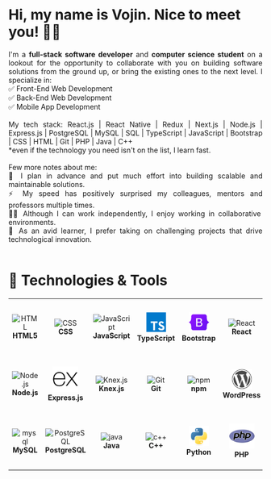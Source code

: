 # Hi, my name is Vojin. Nice to meet you! 👋🏻

<div align="justify">
I'm a <b>full-stack software developer</b> and <b>computer science student</b> on a lookout for the opportunity to collaborate with you on building software solutions from the ground up, or bring the existing ones to the next level. I specialize in:
<br>✅ Front-End Web Development
<br>✅ Back-End Web Development
<br>✅ Mobile App Development
<br>
<br>My tech stack:
React.js | React Native | Redux | Next.js | Node.js | Express.js | PostgreSQL | MySQL | SQL | TypeScript | JavaScript | Bootstrap | CSS | HTML | Git | PHP | Java | C++
<br>*even if the technology you need isn't on the list, I learn fast.
  <br>
  <br>Few more notes about me:
<br>  📝 I plan in advance and put much effort into building scalable and maintainable solutions.
<br>⚡ My speed has positively surprised my colleagues, mentors and professors multiple times.
<br>🤝🏻 Although I can work independently, I enjoy working in collaborative environments.
<br>🚀 As an avid learner, I prefer taking on challenging projects that drive technological 
 innovation.
</div>
<br/>

# 🔧 Technologies & Tools
<table>
  <tr>
      <td align="center" height="108" width="108">
      <img
        src="https://upload.wikimedia.org/wikipedia/commons/thumb/3/38/HTML5_Badge.svg/800px-HTML5_Badge.svg.png"
        width="40"
        height="40"
        alt="HTML"
      />
      <br /><strong>HTML5</strong>
      </td>
      <td align="center" height="108" width="108">
      <img
        src="https://upload.wikimedia.org/wikipedia/commons/thumb/6/62/CSS3_logo.svg/800px-CSS3_logo.svg.png"
        width="40"
        height="40"
        alt="CSS"
      />
      <br /><strong>CSS</strong>
      </td>
    <td align="center" height="108" width="108">
      <img
        src="https://cdn.jsdelivr.net/gh/devicons/devicon/icons/javascript/javascript-plain.svg"
        width="40"
        height="40"
        alt="JavaScript"
      />
      <br /><strong>JavaScript</strong>
    </td>
    <td align="center" height="108" width="108">
      <img
        src="https://raw.githubusercontent.com/devicons/devicon/ca28c779441053191ff11710fe24a9e6c23690d6/icons/typescript/typescript-original.svg"
        width="40"
        height="40"
        alt="TypeScript"
      />
      <br /><strong>TypeScript</strong>
    </td>
     <td align="center" height="108" width="108">
      <img
        src="https://raw.githubusercontent.com/devicons/devicon/ca28c779441053191ff11710fe24a9e6c23690d6/icons/bootstrap/bootstrap-original.svg"
        width="40"
        height="40"
        alt="Bootstrap"
      />
      <br /><strong>Bootstrap</strong>
    </td>
    <td align="center" height="108" width="108">
      <img
        src="https://cdn.jsdelivr.net/gh/devicons/devicon/icons/react/react-original.svg"
        width="40"
        height="40"
        alt="React"
      />
      <br /><strong>React</strong>
    </td>
     <td align="center" height="108" width="108">
      <img
        src="https://raw.githubusercontent.com/devicons/devicon/ca28c779441053191ff11710fe24a9e6c23690d6/icons/nextjs/nextjs-original.svg"
        width="40"
        height="40"
        alt="Next.js"
      />
      <br /><strong>Next.js</strong>
    </td>
    <td align="center" height="108" width="108">
      <img
        src="https://raw.githubusercontent.com/devicons/devicon/ca28c779441053191ff11710fe24a9e6c23690d6/icons/redux/redux-original.svg"
        width="40"
        height="40"
        alt="Redux"
      />
      <br /><strong>Redux</strong>
    </td>
  </tr>
  <tr>
    <td align="center" height="108" width="108">
      <img
        src="https://cdn.jsdelivr.net/gh/devicons/devicon/icons/nodejs/nodejs-original.svg"
        width="48"
        height="48"
        alt="Node.js"
      />
      <br /><strong>Node.js</strong>
    </td>
    <td align="center" height="108" width="108">
      <img
        src="https://raw.githubusercontent.com/devicons/devicon/ca28c779441053191ff11710fe24a9e6c23690d6/icons/express/express-original.svg"
        width="50"
        height="50"
        alt="Express"
      />
      <br /><strong>Express.js</strong>
    </td>
      <td align="center" height="108" width="108">
      <img
        src="https://knexjs.org/knex-logo.png"
        width="40"
        height="40"
        alt="Knex.js"
      />
      <br /><strong>Knex.js</strong>
    </td>
    <td align="center" height="108" width="108">
      <img
        src="https://git-scm.com/images/logos/downloads/Git-Icon-1788C.png"
        width="40"
        height="40"
        alt="Git"
      />
      <br /><strong>Git</strong>
    </td>
    <td align="center" height="108" width="108">
      <img
        src="https://upload.wikimedia.org/wikipedia/commons/thumb/d/db/Npm-logo.svg/540px-Npm-logo.svg.png"
        width="60"
        height="30"
        alt="npm"
      />
      <br /><strong>npm</strong>
    </td>
    <td align="center" height="108" width="108">
      <img
        src="https://raw.githubusercontent.com/devicons/devicon/ca28c779441053191ff11710fe24a9e6c23690d6/icons/wordpress/wordpress-plain.svg"
        width="40"
        height="40"
        alt="wordpress"
      />
      <br /><strong>WordPress</strong>
    </td>
    <td align="center" height="108" width="108">
      <img
        src="https://raw.githubusercontent.com/devicons/devicon/ca28c779441053191ff11710fe24a9e6c23690d6/icons/woocommerce/woocommerce-original.svg"
        width="40"
        height="40"
        alt="woocommerce"
      />
      <br /><strong>WooCommerce</strong>
    </td>
    <td align="center" height="108" width="108">
      <img
        src="https://raw.githubusercontent.com/devicons/devicon/ca28c779441053191ff11710fe24a9e6c23690d6/icons/figma/figma-original.svg"
        width="40"
        height="40"
        alt="figma"
      />
      <br /><strong>Figma</strong>
    </td>
  </tr>
    
  <tr>
     <td align="center" height="108" width="108">
      <img
        src="https://cdn.jsdelivr.net/gh/devicons/devicon/icons/mysql/mysql-original.svg"
        width="40"
        height="40"
        alt="mysql"
      />
      <br /><strong>MySQL</strong>
    </td>
     <td align="center" height="108" width="108">
      <img
        src="https://cdn.jsdelivr.net/gh/devicons/devicon/icons/postgresql/postgresql-original.svg"
        width="40"
        height="40"
        alt="PostgreSQL"
      />
      <br /><strong>PostgreSQL</strong>
    </td>
    <td align="center" height="108" width="108">
        <img
          src="https://cdn.jsdelivr.net/gh/devicons/devicon/icons/java/java-original.svg"
          width="40"
          height="40"
          alt="java"
        />
        <br /><strong>Java</strong>
      </td>
      <td align="center" height="108" width="108">
      <img
        src="https://cdn.jsdelivr.net/gh/devicons/devicon/icons/cplusplus/cplusplus-original.svg"
        width="40"
        height="40"
        alt="c++"
      />
      <br /><strong>C++</strong>
    </td>
     <td align="center" height="108" width="108">
      <img
        src="https://raw.githubusercontent.com/devicons/devicon/ca28c779441053191ff11710fe24a9e6c23690d6/icons/python/python-original.svg"
        width="40"
        height="40"
        alt="python"
      />
      <br /><strong>Python</strong>
    </td>
     <td align="center" height="108" width="108">
      <img
        src="https://raw.githubusercontent.com/devicons/devicon/ca28c779441053191ff11710fe24a9e6c23690d6/icons/php/php-original.svg"
        width="50"
        height="50"
        alt="php"
      />
      <br /><strong>PHP</strong>
    </td>
  </tr>
  <tr>
    
  </tr>
</table>
